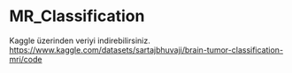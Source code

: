 # MR_Classification
Kaggle üzerinden veriyi indirebilirsiniz. https://www.kaggle.com/datasets/sartajbhuvaji/brain-tumor-classification-mri/code
